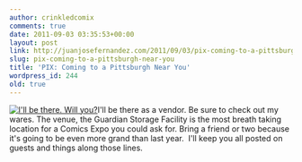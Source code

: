 ```yaml
---
author: crinkledcomix
comments: true
date: 2011-09-03 03:35:53+00:00
layout: post
link: http://juanjosefernandez.com/2011/09/03/pix-coming-to-a-pittsburgh-near-you/
slug: pix-coming-to-a-pittsburgh-near-you
title: 'PIX: Coming to a Pittsburgh Near You'
wordpress_id: 244
old: true
---
```


[![I'll be there. Will you?](http://fernandezjuanjose.files.wordpress.com/2011/09/pix2011poster4large.jpg)](http://fernandezjuanjose.files.wordpress.com/2011/09/pix2011poster4large.jpg)I'll be there as a vendor. Be sure to check out my wares. The venue, the Guardian Storage Facility is the most breath taking location for a Comics Expo you could ask for. Bring a friend or two because it's going to be even more grand than last year.  I'll keep you all posted on guests and things along those lines.
